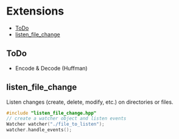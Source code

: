 # Extensions

  - [ToDo](#todo)
  - [listen_file_change](#listen_file_change)

## ToDo

- Encode & Decode (Huffman)

## listen_file_change

Listen changes (create, delete, modify, etc.) on directories or files.

```cpp
#include "listen_file_change.hpp"
// create a watcher object and listen events
Watcher watcher("./file_to_listen");
watcher.handle_events();
```